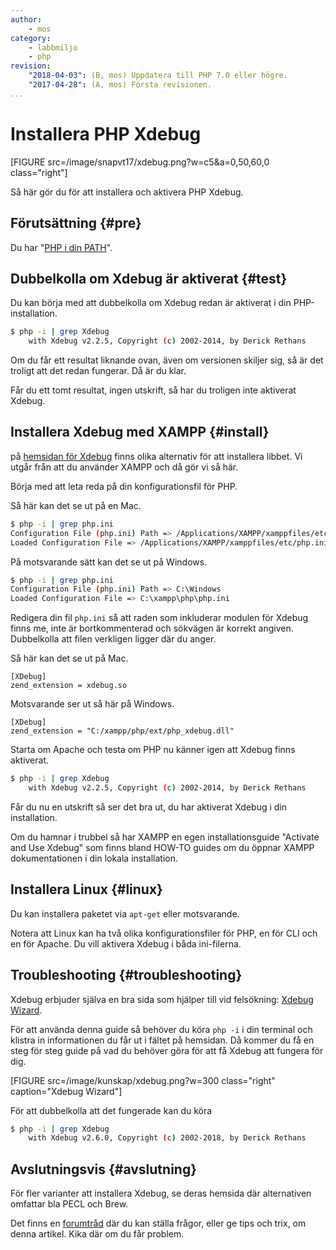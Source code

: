 ```yaml
---
author:
    - mos
category:
    - labbmiljo
    - php
revision:
    "2018-04-03": (B, mos) Uppdatera till PHP 7.0 eller högre.
    "2017-04-28": (A, mos) Första revisionen.
...
```

Installera PHP Xdebug
==================================

[FIGURE src=/image/snapvt17/xdebug.png?w=c5&a=0,50,60,0 class="right"]

Så här gör du för att installera och aktivera PHP Xdebug.

<!--more-->



Förutsättning {#pre}
-------------------------------

Du har "[PHP i din PATH](kunskap/lagg-php-i-pathen)".




Dubbelkolla om Xdebug är aktiverat {#test}
-------------------------------

Du kan börja med att dubbelkolla om Xdebug redan är aktiverat i din PHP-installation.

```bash
$ php -i | grep Xdebug
    with Xdebug v2.2.5, Copyright (c) 2002-2014, by Derick Rethans
```

Om du får ett resultat liknande ovan, även om versionen skiljer sig, så är det troligt att det redan fungerar. Då är du klar.

Får du ett tomt resultat, ingen utskrift, så har du troligen inte aktiverat Xdebug.



Installera Xdebug med XAMPP {#install}
-------------------------------

på [hemsidan för Xdebug](https://xdebug.org/) finns olika alternativ för att installera libbet. Vi utgår från att du använder XAMPP och då gör vi så här.

Börja med att leta reda på din konfigurationsfil för PHP.

Så här kan det se ut på en Mac.

```bash
$ php -i | grep php.ini
Configuration File (php.ini) Path => /Applications/XAMPP/xamppfiles/etc
Loaded Configuration File => /Applications/XAMPP/xamppfiles/etc/php.ini
```

På motsvarande sätt kan det se ut på Windows.

```bash
$ php -i | grep php.ini
Configuration File (php.ini) Path => C:\Windows
Loaded Configuration File => C:\xampp\php\php.ini
```

Redigera din fil `php.ini` så att raden som inkluderar modulen för Xdebug finns me, inte är bortkommenterad och sökvägen är korrekt angiven. Dubbelkolla att filen verkligen ligger där du anger.

Så här kan det se ut på Mac.

```text
[XDebug]
zend_extension = xdebug.so
```

Motsvarande ser ut så här på Windows.

```text
[XDebug]
zend_extension = "C:/xampp/php/ext/php_xdebug.dll"
```

Starta om Apache och testa om PHP nu känner igen att Xdebug finns aktiverat.

```bash
$ php -i | grep Xdebug
    with Xdebug v2.2.5, Copyright (c) 2002-2014, by Derick Rethans
```

Får du nu en utskrift så ser det bra ut, du har aktiverat Xdebug i din installation.

Om du hamnar i trubbel så har XAMPP en egen installationsguide "Activate and Use Xdebug" som finns bland HOW-TO guides om du öppnar XAMPP dokumentationen i din lokala installation.



Installera Linux {#linux}
------------------------------

Du kan installera paketet via `apt-get` eller motsvarande.

Notera att Linux kan ha två olika konfigurationsfiler för PHP, en för CLI och en för Apache. Du vill aktivera Xdebug i båda ini-filerna.

Troubleshooting {#troubleshooting}
------------------------------

Xdebug erbjuder själva en bra sida som hjälper till vid felsökning: [Xdebug Wizard](https://xdebug.org/wizard.php).

För att använda denna guide så behöver du köra `php -i` i din terminal och klistra in informationen du får ut i fältet på hemsidan. Då kommer du få en steg för steg guide på vad du behöver göra för att få Xdebug att fungera för dig.

[FIGURE src=/image/kunskap/xdebug.png?w=300 class="right" caption="Xdebug Wizard"]

För att dubbelkolla att det fungerade kan du köra

```bash
$ php -i | grep Xdebug
    with Xdebug v2.6.0, Copyright (c) 2002-2018, by Derick Rethans
```

Avslutningsvis {#avslutning}
------------------------------

För fler varianter att installera Xdebug, se deras hemsida där alternativen omfattar bla PECL och Brew.

Det finns en [forumtråd](t/6464) där du kan ställa frågor, eller ge tips och trix, om denna artikel. Kika där om du får problem.
